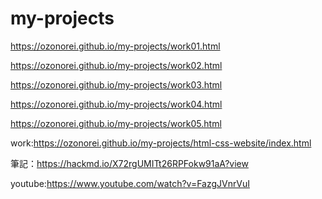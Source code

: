 # my-projects

https://ozonorei.github.io/my-projects/work01.html

https://ozonorei.github.io/my-projects/work02.html

https://ozonorei.github.io/my-projects/work03.html

https://ozonorei.github.io/my-projects/work04.html

https://ozonorei.github.io/my-projects/work05.html

work:https://ozonorei.github.io/my-projects/html-css-website/index.html

筆記：https://hackmd.io/X72rgUMITt26RPFokw91aA?view

youtube:https://www.youtube.com/watch?v=FazgJVnrVuI
